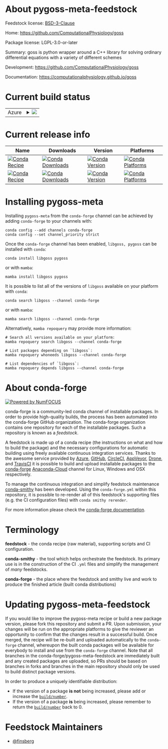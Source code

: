 About pygoss-meta-feedstock
===========================

Feedstock license: [BSD-3-Clause](https://github.com/conda-forge/pygoss-meta-feedstock/blob/main/LICENSE.txt)

Home: https://github.com/ComputationalPhysiology/goss

Package license: LGPL-3.0-or-later

Summary: goss is python wrapper around a C++ library for solving ordinary differential equations with a variety of different schemes

Development: https://github.com/ComputationalPhysiology/goss

Documentation: https://computationalphysiology.github.io/goss

Current build status
====================


<table>
    
  <tr>
    <td>Azure</td>
    <td>
      <details>
        <summary>
          <a href="https://dev.azure.com/conda-forge/feedstock-builds/_build/latest?definitionId=18943&branchName=main">
            <img src="https://dev.azure.com/conda-forge/feedstock-builds/_apis/build/status/pygoss-meta-feedstock?branchName=main">
          </a>
        </summary>
        <table>
          <thead><tr><th>Variant</th><th>Status</th></tr></thead>
          <tbody><tr>
              <td>linux_64</td>
              <td>
                <a href="https://dev.azure.com/conda-forge/feedstock-builds/_build/latest?definitionId=18943&branchName=main">
                  <img src="https://dev.azure.com/conda-forge/feedstock-builds/_apis/build/status/pygoss-meta-feedstock?branchName=main&jobName=linux&configuration=linux%20linux_64_" alt="variant">
                </a>
              </td>
            </tr><tr>
              <td>osx_64</td>
              <td>
                <a href="https://dev.azure.com/conda-forge/feedstock-builds/_build/latest?definitionId=18943&branchName=main">
                  <img src="https://dev.azure.com/conda-forge/feedstock-builds/_apis/build/status/pygoss-meta-feedstock?branchName=main&jobName=osx&configuration=osx%20osx_64_" alt="variant">
                </a>
              </td>
            </tr>
          </tbody>
        </table>
      </details>
    </td>
  </tr>
</table>

Current release info
====================

| Name | Downloads | Version | Platforms |
| --- | --- | --- | --- |
| [![Conda Recipe](https://img.shields.io/badge/recipe-libgoss-green.svg)](https://anaconda.org/conda-forge/libgoss) | [![Conda Downloads](https://img.shields.io/conda/dn/conda-forge/libgoss.svg)](https://anaconda.org/conda-forge/libgoss) | [![Conda Version](https://img.shields.io/conda/vn/conda-forge/libgoss.svg)](https://anaconda.org/conda-forge/libgoss) | [![Conda Platforms](https://img.shields.io/conda/pn/conda-forge/libgoss.svg)](https://anaconda.org/conda-forge/libgoss) |
| [![Conda Recipe](https://img.shields.io/badge/recipe-pygoss-green.svg)](https://anaconda.org/conda-forge/pygoss) | [![Conda Downloads](https://img.shields.io/conda/dn/conda-forge/pygoss.svg)](https://anaconda.org/conda-forge/pygoss) | [![Conda Version](https://img.shields.io/conda/vn/conda-forge/pygoss.svg)](https://anaconda.org/conda-forge/pygoss) | [![Conda Platforms](https://img.shields.io/conda/pn/conda-forge/pygoss.svg)](https://anaconda.org/conda-forge/pygoss) |

Installing pygoss-meta
======================

Installing `pygoss-meta` from the `conda-forge` channel can be achieved by adding `conda-forge` to your channels with:

```
conda config --add channels conda-forge
conda config --set channel_priority strict
```

Once the `conda-forge` channel has been enabled, `libgoss, pygoss` can be installed with `conda`:

```
conda install libgoss pygoss
```

or with `mamba`:

```
mamba install libgoss pygoss
```

It is possible to list all of the versions of `libgoss` available on your platform with `conda`:

```
conda search libgoss --channel conda-forge
```

or with `mamba`:

```
mamba search libgoss --channel conda-forge
```

Alternatively, `mamba repoquery` may provide more information:

```
# Search all versions available on your platform:
mamba repoquery search libgoss --channel conda-forge

# List packages depending on `libgoss`:
mamba repoquery whoneeds libgoss --channel conda-forge

# List dependencies of `libgoss`:
mamba repoquery depends libgoss --channel conda-forge
```


About conda-forge
=================

[![Powered by
NumFOCUS](https://img.shields.io/badge/powered%20by-NumFOCUS-orange.svg?style=flat&colorA=E1523D&colorB=007D8A)](https://numfocus.org)

conda-forge is a community-led conda channel of installable packages.
In order to provide high-quality builds, the process has been automated into the
conda-forge GitHub organization. The conda-forge organization contains one repository
for each of the installable packages. Such a repository is known as a *feedstock*.

A feedstock is made up of a conda recipe (the instructions on what and how to build
the package) and the necessary configurations for automatic building using freely
available continuous integration services. Thanks to the awesome service provided by
[Azure](https://azure.microsoft.com/en-us/services/devops/), [GitHub](https://github.com/),
[CircleCI](https://circleci.com/), [AppVeyor](https://www.appveyor.com/),
[Drone](https://cloud.drone.io/welcome), and [TravisCI](https://travis-ci.com/)
it is possible to build and upload installable packages to the
[conda-forge](https://anaconda.org/conda-forge) [Anaconda-Cloud](https://anaconda.org/)
channel for Linux, Windows and OSX respectively.

To manage the continuous integration and simplify feedstock maintenance
[conda-smithy](https://github.com/conda-forge/conda-smithy) has been developed.
Using the ``conda-forge.yml`` within this repository, it is possible to re-render all of
this feedstock's supporting files (e.g. the CI configuration files) with ``conda smithy rerender``.

For more information please check the [conda-forge documentation](https://conda-forge.org/docs/).

Terminology
===========

**feedstock** - the conda recipe (raw material), supporting scripts and CI configuration.

**conda-smithy** - the tool which helps orchestrate the feedstock.
                   Its primary use is in the construction of the CI ``.yml`` files
                   and simplify the management of *many* feedstocks.

**conda-forge** - the place where the feedstock and smithy live and work to
                  produce the finished article (built conda distributions)


Updating pygoss-meta-feedstock
==============================

If you would like to improve the pygoss-meta recipe or build a new
package version, please fork this repository and submit a PR. Upon submission,
your changes will be run on the appropriate platforms to give the reviewer an
opportunity to confirm that the changes result in a successful build. Once
merged, the recipe will be re-built and uploaded automatically to the
`conda-forge` channel, whereupon the built conda packages will be available for
everybody to install and use from the `conda-forge` channel.
Note that all branches in the conda-forge/pygoss-meta-feedstock are
immediately built and any created packages are uploaded, so PRs should be based
on branches in forks and branches in the main repository should only be used to
build distinct package versions.

In order to produce a uniquely identifiable distribution:
 * If the version of a package **is not** being increased, please add or increase
   the [``build/number``](https://docs.conda.io/projects/conda-build/en/latest/resources/define-metadata.html#build-number-and-string).
 * If the version of a package **is** being increased, please remember to return
   the [``build/number``](https://docs.conda.io/projects/conda-build/en/latest/resources/define-metadata.html#build-number-and-string)
   back to 0.

Feedstock Maintainers
=====================

* [@finsberg](https://github.com/finsberg/)

